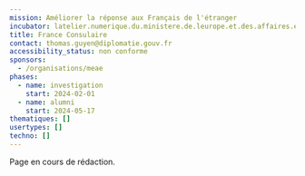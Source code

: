 ```yaml
---
mission: Améliorer la réponse aux Français de l'étranger
incubator: latelier.numerique.du.ministere.de.leurope.et.des.affaires.etrangeres
title: France Consulaire
contact: thomas.guyen@diplomatie.gouv.fr
accessibility_status: non conforme
sponsors:
  - /organisations/meae
phases:
  - name: investigation
    start: 2024-02-01
  - name: alumni
    start: 2024-05-17
thematiques: []
usertypes: []
techno: []
---
```

Page en cours de rédaction.     